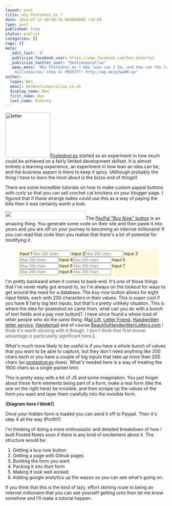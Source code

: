 ```yaml
---
layout: post
title: why Postednot.es ?
date: 2014-07-15 00:00:36.000000000 +10:00
type: post
published: true
status: publish
categories: []
tags: []
meta:
  _edit_last: '2'
  _publicize_facebook_user: https://www.facebook.com/ben.doherty1
  _publicize_twitter_user: "@notionparallax"
  _wpas_mess: 'Why Postednot.es ? How lean can I be, and how can the lazy become internet
    millionaires: step 4) PROFIT!! http://wp.me/p3wwRK-qv'
author:
  login: Ben
  email: ben@notionparallax.co.uk
  display_name: Ben
  first_name: Ben
  last_name: Doherty
---
```

<style type="text/css">
  .fake-form{
      width: inherit;
      background-color: cornsilk; 
      padding: 0.5em; 
      float: right; 
      margin-left: 1em;
      -webkit-transform: scale(0.9);/*lolz*/
    }
    .fake-form input{width:10em;}
    .fake-form label{}
    .fake-form br{display:none;}
</style>
<p><a href="http://postednot.es"><img class="alignright wp-image-1651" style="height: 10em;" src="{{ site.baseurl }}/assets/letter.png" alt="letter" /></a><a href="http://postednot.es">Postednot.es</a> started as an experiment in how much could be achieved on a fairly limited development skillset. It is almost entirely a learning experience, an experiment in how lean an idea can be, and the business aspect is there to keep it spicy. (Although probably the thing I have to learn the most about is the bizzo end of things!)<!--more--></p>
<p>There are some incredible tutorials on how to make custom paypal buttons with curlz so that you can sell crochet cat knickers on your blogger page. I figured that if these strange ladies could use this as a way of paying the bills then it was certainly worth a look.</p>
<p><img class="alignright" style="height: 2em;" src="{{ site.baseurl }}/assets/fe9491d3b8e00dd576ae70f1bab09b.gif" alt="" width="252" height="66" />The <a href="https://www.paypal.com/au/cgi-bin/webscr?cmd=_singleitem-intro-outside">PayPal "Buy Now" button</a> is an amazing thing. You generate some code on their site and then paste it into yours and you are off on your journey to becoming an internet millionaire! If you can read that code then you realise that there's a lot of potential for modifying it.</p>
<div class="fake-form"><label for="input1">Input 1<input name="input1" type="text" placeholder="Max 200 chars" /></label><br />
<label for="input2">Input 2<input name="input2" type="text" placeholder="Max 200 chars" /></label><br />
<label for="input3">Input 3<input name="input3" type="text" placeholder="Max 200 chars" /></label><br />
<label for="input4">Input 4<input name="input4" type="text" placeholder="Max 200 chars" /></label><br />
<label for="input5">Input 5<input name="input5" type="text" placeholder="Max 200 chars" /></label><br />
<label for="input6">Input 6<input name="input6" type="text" placeholder="Max 200 chars" /></label><br />
<label for="input7">Input 7<input name="input7" type="text" placeholder="Max 200 chars" /></label><br />
<label for="input8">Input 8<input name="input8" type="text" placeholder="Max 200 chars" /></label></div>
<p>I'm pretty backward when it comes to back-end. It's one of those things that I've never really got around to, so I'm always on the lookout for ways to get around the need for a database. The <em>buy now</em> button allows for eight input fields, each with 200 characters in their values. This is super cool if you have 8 fairly big text inputs, but that's a pretty unlikely situation. This is where the idea for postednot.es came from, what can you do with a bunch of text fields and a pay now button[1. I have since found a whole load of other people who do the same thing: M<a href="https://maillift.com/">ail Lift</a>, <a href="http://letterfriend.com/">Letter Friend</a>, <a href="http://handwrittenletterservice.com/">Handwritten letter service</a>, <a href="http://handiemail.com">Handiemail</a> and of course <span style="color: #4e5665;"><a href="http://BeautifulHandwrittenLetters.com">BeautifulHandwrittenLetters.com</a> I think it's worth sticking with it though. I don't think that first-mover advantage is particularly significant here.</span>].</p>
<p>What's much more likely to be useful is if you have a whole bunch of values that you want to be able to capture, but they don't need anything like 200 chars each or you have a couple of big inputs that take up <em>more</em> than 200 chars (as <a href="http://postednot.es">postednot.es</a> does). What's needed here is a way of treating the 1600 chars as a single packet limit.</p>
<p>This is pretty easy with a bit of JS and some imagination. You just forget about these form elements being part of a form, make a real form (like the one on the right here) be invisible. and then scrape up the values of the form <em>you</em> want and layer them carefully into the invisible form.</p>
<p>[<strong>Diagram here I think!]</strong></p>
<p>Once your hidden form is loaded you can send it off to Paypal. Then it's step 4 all the way (Profit!!)</p>
<p>I'm thinking of doing a more enthusiastic and detailed breakdown of how I built Posted Notes soon if there is any kind of excitement about it. The structure would be:</p>
<ol>
<li>Getting a buy now button</li>
<li>Getting a page with Github pages</li>
<li>Building the form <em>you</em> want</li>
<li>Packing it into <em>their</em> form</li>
<li>Making it look well wicked</li>
<li>Adding google analytics up the wazoo so you can see what's going on.</li>
</ol>
<p>If you think that this is the kind of lazy, effort skirting route to being an internet millionaire that you can see yourself getting onto then let me know somehow and I'll make a tutorial happen.</p>


[^1]: I have since found a whole load of other people who do the same thing: M<a href="https://maillift.com/">ail Lift</a>, <a href="http://letterfriend.com/">Letter Friend</a>, <a href="http://handwrittenletterservice.com/">Handwritten letter service</a>, <a href="http://handiemail.com">Handiemail</a> and of course <span style="color: #4e5665;"><a href="http://BeautifulHandwrittenLetters.com">BeautifulHandwrittenLetters.com</a> I think it's worth sticking with it though. I don't think that first-mover advantage is particularly significant here.</span>

